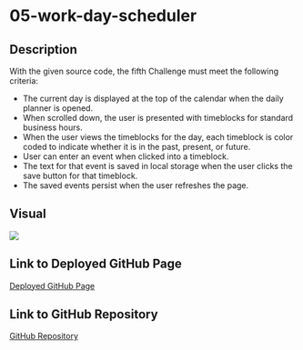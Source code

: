 # 05-work-day-scheduler

## Description
With the given source code, the fifth Challenge must meet the following criteria:
<ul>
  <li>The current day is displayed at the top of the calendar when the daily planner is opened.</li>
  <li>When scrolled down, the user is presented with timeblocks for standard business hours.</li>
  <li>When the user views the timeblocks for the day, each timeblock is color coded to indicate whether it is in the past, present, or future.</li>
  <li>User can enter an event when clicked into a timeblock.</li>
  <li>The text for that event is saved in local storage when the user clicks the save button for that timeblock.</li>
  <li>The saved events persist when the user refreshes the page.</li>
</ul>

## Visual
<img src="https://user-images.githubusercontent.com/108188990/183734570-25640f84-2a47-4a45-bfe2-5003fc7dc0a1.png">

## Link to Deployed GitHub Page
<a href="https://brianchoix31.github.io/03-password-generator/">Deployed GitHub Page</a>

## Link to GitHub Repository
<a href="https://github.com/brianchoix31/05-work-day-scheduler">GitHub Repository</a>
